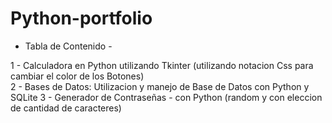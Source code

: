 # Python-portfolio
- Tabla de Contenido -
  
1 - Calculadora en Python utilizando Tkinter (utilizando notacion Css para cambiar el color de los Botones)  
2 - Bases de Datos: Utilizacion y manejo de Base de Datos con Python y SQLite
3 - Generador de Contraseñas - con Python (random y con eleccion de cantidad de caracteres)
